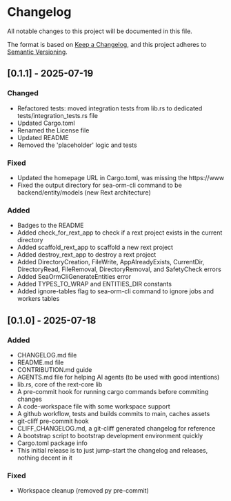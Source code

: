 # Changelog

All notable changes to this project will be documented in this file.

The format is based on [Keep a Changelog](https://keepachangelog.com/en/1.1.0/), and this project adheres to [Semantic Versioning](https://semver.org/spec/v2.0.0.html).

## [0.1.1] - 2025-07-19

### Changed

- Refactored tests: moved integration tests from lib.rs to dedicated tests/integration_tests.rs file
- Updated Cargo.toml
- Renamed the License file
- Updated README
- Removed the 'placeholder' logic and tests

### Fixed

- Updated the homepage URL in Cargo.toml, was missing the https://www
- Fixed the output directory for sea-orm-cli command to be backend/entity/models (new Rext architecture)

### Added

- Badges to the README
- Added check_for_rext_app to check if a rext project exists in the current directory
- Added scaffold_rext_app to scaffold a new rext project
- Added destroy_rext_app to destroy a rext project
- Added DirectoryCreation, FileWrite, AppAlreadyExists, CurrentDir, DirectoryRead, FileRemoval, DirectoryRemoval, and SafetyCheck errors
- Added SeaOrmCliGenerateEntities error
- Added TYPES_TO_WRAP and ENTITIES_DIR constants
- Added ignore-tables flag to sea-orm-cli command to ignore jobs and workers tables

## [0.1.0] - 2025-07-18

### Added

- CHANGELOG.md file
- README.md file
- CONTRIBUTION.md guide
- AGENTS.md file for helping AI agents (to be used with good intentions)
- lib.rs, core of the rext-core lib
- A pre-commit hook for running cargo commands before commiting changes
- A code-workspace file with some workspace support
- A github workflow, tests and builds commits to main, caches assets
- git-cliff pre-commit hook
- CLIFF_CHANGELOG.md, a git-cliff generated changelog for reference
- A bootstrap script to bootstrap development environment quickly
- Cargo.toml package info
- This initial release is to just jump-start the changelog and releases, nothing decent in it

### Fixed

- Workspace cleanup (removed py pre-commit)

[unreleased]: https://github.com/RextStack/rext-core/releases/tag/v0.1.0